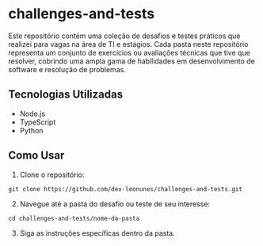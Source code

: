 # challenges-and-tests

Este repositório contém uma coleção de desafios e testes práticos que realizei para vagas na área de TI e estágios. Cada pasta neste repositório representa um conjunto de exercícios ou avaliações técnicas que tive que resolver, cobrindo uma ampla gama de habilidades em desenvolvimento de software e resolução de problemas.

## Tecnologias Utilizadas

- Node.js
- TypeScript
- Python

## Como Usar

1. Clone o repositório:

```
git clone https://github.com/dev-leonunes/challenges-and-tests.git
```

2. Navegue até a pasta do desafio ou teste de seu interesse:

```
cd challenges-and-tests/nome-da-pasta
```

3. Siga as instruções específicas dentro da pasta.